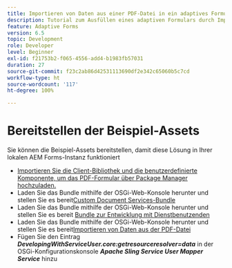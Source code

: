 ```yaml
---
title: Importieren von Daten aus einer PDF-Datei in ein adaptives Formular
description: Tutorial zum Ausfüllen eines adaptiven Formulars durch Importieren einer PDF-Datei
feature: Adaptive Forms
version: 6.5
topic: Development
role: Developer
level: Beginner
exl-id: f21753b2-f065-4556-add4-b1983fb57031
duration: 27
source-git-commit: f23c2ab86d42531113690df2e342c65060b5c7cd
workflow-type: ht
source-wordcount: '117'
ht-degree: 100%

---
```


# Bereitstellen der Beispiel-Assets

Sie können die Beispiel-Assets bereitstellen, damit diese Lösung in Ihrer lokalen AEM Forms-Instanz funktioniert

* [Importieren Sie die Client-Bibliothek und die benutzerdefinierte Komponente, um das PDF-Formular über Package Manager hochzuladen.](./assets/client-libs-custom-component.zip)
* Laden Sie das Bundle mithilfe der OSGi-Web-Konsole herunter und stellen Sie es bereit[Custom Document Services-Bundle](/help/forms/assets/common-osgi-bundles/AEMFormsDocumentServices.core-1.0-SNAPSHOT.jar)
* Laden Sie das Bundle mithilfe der OSGi-Web-Konsole herunter und stellen Sie es bereit [Bundle zur Entwicklung mit Dienstbenutzenden](/help/forms/assets/common-osgi-bundles/DevelopingWithServiceUser.jar)
* Laden Sie das Bundle mithilfe der OSGi-Web-Konsole herunter und stellen Sie es bereit[Importieren von Daten aus der PDF-Datei](./assets/onlineToOffline.core-1.0.0-SNAPSHOT.jar)
* Fügen Sie den Eintrag _**DevelopingWithServiceUser.core:getresourceresolver=data**_ in der OSGi-Konfigurationskonsole _**Apache Sling Service User Mapper Service**_ hinzu
